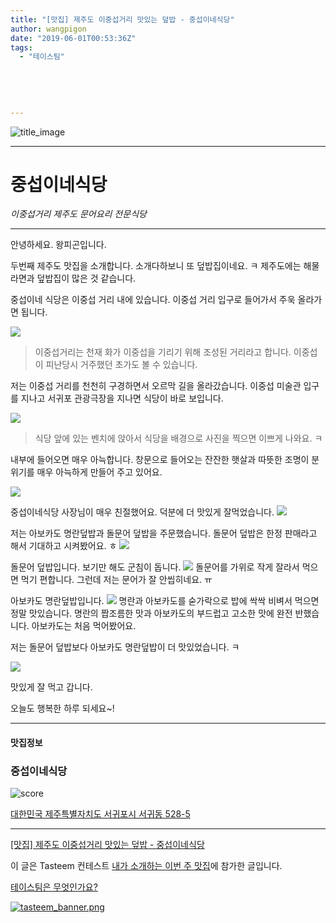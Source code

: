 ```yaml
---
title: "[맛집] 제주도 이중섭거리 맛있는 덮밥 - 중섭이네식당"
author: wangpigon
date: "2019-06-01T00:53:36Z"
tags:
  - "테이스팀"
  
  
  
  
  
---
```

![title_image](https://steemitimages.com/0x0/https://static.tasteem.io/uploads/4928/post/35237/content_a937420b-2e81-4955-ad39-8ca7f1a12422.jpeg)

---

# 중섭이네식당
_이중섭거리 제주도 문어요리 전문식당_

---

안녕하세요. 왕피곤입니다.

두번째 제주도 맛집을 소개합니다. 소개다하보니 또 덮밥집이네요. ㅋ 제주도에는 해물라면과 덮밥집이 많은 것 같습니다.

중섭이네 식당은 이중섭 거리 내에 있습니다. 이중섭 거리 입구로 들어가서 주욱 올라가면 됩니다.

![](https://steemitimages.com/0x0/https://static.tasteem.io/uploads/image/image/178361/4c28d287-446a-43fd-a946-d41bb6da2e1f.jpeg)

> 이중섭거리는 천재 화가 이중섭을 기리기 위해 조성된 거리라고 합니다. 이중섭이 피난당시 거주했던 초가도 볼 수 있습니다.

저는 이중섭 거리를 천천히 구경하면서 오르막 길을 올라갔습니다. 이중섭 미술관 입구를 지나고 서귀포 관광극장을 지나면 식당이 바로 보입니다.

![](https://steemitimages.com/0x0/https://static.tasteem.io/uploads/image/image/178362/4c28d287-446a-43fd-a946-d41bb6da2e1f.jpeg)

> 식당 앞에 있는 벤치에 앉아서 식당을 배경으로 사진을 찍으면 이쁘게 나와요. ㅋ

내부에 들어오면 매우 아늑합니다. 창문으로 들어오는 잔잔한 햇살과 따뜻한 조명이 분위기를 매우 아늑하게 만들어 주고 있어요.

![](https://steemitimages.com/0x0/https://static.tasteem.io/uploads/image/image/178365/4c28d287-446a-43fd-a946-d41bb6da2e1f.jpeg)

중섭이네식당 사장님이 매우 친절했어요. 덕분에 더 맛있게 잘먹었습니다.
![](https://steemitimages.com/0x0/https://static.tasteem.io/uploads/image/image/178364/4c28d287-446a-43fd-a946-d41bb6da2e1f.jpeg)

저는 아보카도 명란덮밥과 돌문어 덮밥을 주문했습니다. 돌문어 덮밥은 한정 판매라고 해서 기대하고 시켜봤어요. ㅎ
![](https://steemitimages.com/0x0/https://static.tasteem.io/uploads/image/image/178358/4c28d287-446a-43fd-a946-d41bb6da2e1f.jpeg)

돌문어 덮밥입니다. 보기만 해도 군침이 돕니다.
![](https://steemitimages.com/0x0/https://static.tasteem.io/uploads/image/image/178366/4c28d287-446a-43fd-a946-d41bb6da2e1f.jpeg)
돌문어를 가위로 작게 잘라서 먹으면 먹기 편합니다. 그런데 저는 문어가 잘 안씹히네요. ㅠ

아보카도 명란덮밥입니다.
![](https://steemitimages.com/0x0/https://static.tasteem.io/uploads/image/image/178367/4c28d287-446a-43fd-a946-d41bb6da2e1f.jpeg)
명란과 아보카도를 숟가락으로 밥에 싹싹 비벼서 먹으면 정말 맛있습니다. 명란의 짭조름한 맛과 아보카도의 부드럽고 고소한 맛에 완전 반했습니다. 아보카도는 처음 먹어봤어요.

저는 돌문어 덮밥보다 아보카도 명란덮밥이 더 맛있었습니다. ㅋ

![](https://steemitimages.com/0x0/https://static.tasteem.io/uploads/image/image/178368/4c28d287-446a-43fd-a946-d41bb6da2e1f.jpeg)

맛있게 잘 먹고 갑니다.

오늘도 행복한 하루 되세요~!

---

#### 맛집정보

### 중섭이네식당

![score](https://steemitimages.com/0x0/https://static.tasteem.io/images/steem/1Crowns.png)

[대한민국 제주특별자치도 서귀포시 서귀동 528-5](https://kr.tasteem.io/post/35237#map)

---

[[맛집] 제주도 이중섭거리 맛있는 덮밥 - 중섭이네식당](https://kr.tasteem.io/post/35237)

이 글은 Tasteem 컨테스트
[내가 소개하는  이번 주 맛집](https://kr.tasteem.io/event/450)에 참가한 글입니다.

[테이스팀은 무엇인가요?](https://kr.tasteem.io/about)

[![tasteem_banner.png](https://steemitimages.com/0x0/https://static.tasteem.io/images/tasteem_banner_v3.png)](https://kr.tasteem.io)